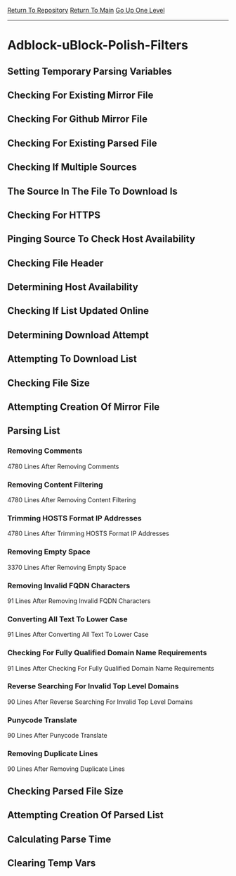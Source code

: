 [Return To Repository](https://github.com/deathbybandaid/piholeparser/)
[Return To Main](https://github.com/deathbybandaid/piholeparser/blob/master/RecentRunLogs/Mainlog.md)
[Go Up One Level](https://github.com/deathbybandaid/piholeparser/blob/master/RecentRunLogs/TopLevelScripts/30-Processing-External-Blacklists.md)
____________________________________
# Adblock-uBlock-Polish-Filters
## Setting Temporary Parsing Variables
## Checking For Existing Mirror File
## Checking For Github Mirror File
## Checking For Existing Parsed File
## Checking If Multiple Sources
## The Source In The File To Download Is
## Checking For HTTPS
## Pinging Source To Check Host Availability
## Checking File Header
## Determining Host Availability
## Checking If List Updated Online
## Determining Download Attempt
## Attempting To Download List
## Checking File Size
## Attempting Creation Of Mirror File
## Parsing List
### Removing Comments
4780 Lines After Removing Comments
### Removing Content Filtering
4780 Lines After Removing Content Filtering
### Trimming HOSTS Format IP Addresses
4780 Lines After Trimming HOSTS Format IP Addresses
### Removing Empty Space
3370 Lines After Removing Empty Space
### Removing Invalid FQDN Characters
91 Lines After Removing Invalid FQDN Characters
### Converting All Text To Lower Case
91 Lines After Converting All Text To Lower Case
### Checking For Fully Qualified Domain Name Requirements
91 Lines After Checking For Fully Qualified Domain Name Requirements
### Reverse Searching For Invalid Top Level Domains
90 Lines After Reverse Searching For Invalid Top Level Domains
### Punycode Translate
90 Lines After Punycode Translate
### Removing Duplicate Lines
90 Lines After Removing Duplicate Lines
## Checking Parsed File Size
## Attempting Creation Of Parsed List
## Calculating Parse Time
## Clearing Temp Vars
